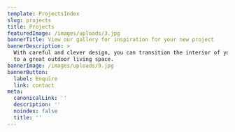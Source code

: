 ```yaml
---
template: ProjectsIndex
slug: projects
title: Projects
featuredImage: /images/uploads/3.jpg
bannerTitle: View our gallery for inspiration for your new project
bannerDescription: >
  With careful and clever design, you can transition the interior of your home
  to a great outdoor living space. 
bannerImage: /images/uploads/9.jpg
bannerButton:
  label: Enquire
  link: contact
meta:
  canonicalLink: ''
  description: ''
  noindex: false
  title: ''
---
```



